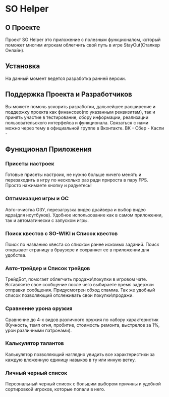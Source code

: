 # SO Helper
 ## О Проекте
  Проект SO Helper это приложение с полезным функционалом, который поможет многим игрокам облегчить свой путь в игре StayOut(Сталкер Онлайн).
 ## Установка
  На данный момент ведется разработка ранней версии.
 ## Поддержка Проекта и Разработчиков 
  Вы можете помочь ускорить разработки, дальнейшее расширение и поддержку проекта как финансово(по указанным реквизитам), так и принять участие в тестирование, сбору информации, реализации пользовательского интерфейса и функционала. Связаться с нами можно через тему в официальной группе в Вконтакте.
   ВК - 
   Сбер - 
   Каспи - 
 ## Функционал Приложения
  ### Присеты настроек
   Готовые присеты настроик, не нужно больше ничего менять и перезаходить в игру по несколько раз ради прироста в пару FPS. Просто нажимаете кнопку и радуетесь!
  ### Оптимизация игры и ОС
   Авто-очистка ОЗУ, перезагрузка видео драйвера и выбор видео ядра(для ноутбуков). Удобное использование как в самом приложении, так и автоматически с запуском игры.
  ### Поиск квестов с SO-WIKI и Список квестов 
   Поиск по названию квеста со списком ранее искомых заданий. Поиск открывает страницу в браузере и сохраняет ее в приложении для удобства.
  ### Авто-трейдер и Список трейдов
   ТрейдБот, помогает облегчить продажи\покупки в игровом чате. Вставляете свое сообщение после чего выбираете время задержки отправки сообщения. Придусмотрен обход спамма. Так же удобный список позволяющий отслеживать свои покупки\продажи.
  ### Сравнение урона оружия
   Сравнение до 4-х видов различного оружия по набору характеристик (Кучность, темп огня, пробитие, стоимость ремонта, выстрелов за 1%, урон различными патронами).
  ### Калькулятор талантов
   Калькулятор позволяющий наглядно увидить все характеристики за каждую вложенную единицу навыков в ту или инную ветку.
  ### Личный черный список
   Персональный черный список с большим выбором причины и удобной сортировкой игроков, которые попали в него.
   
